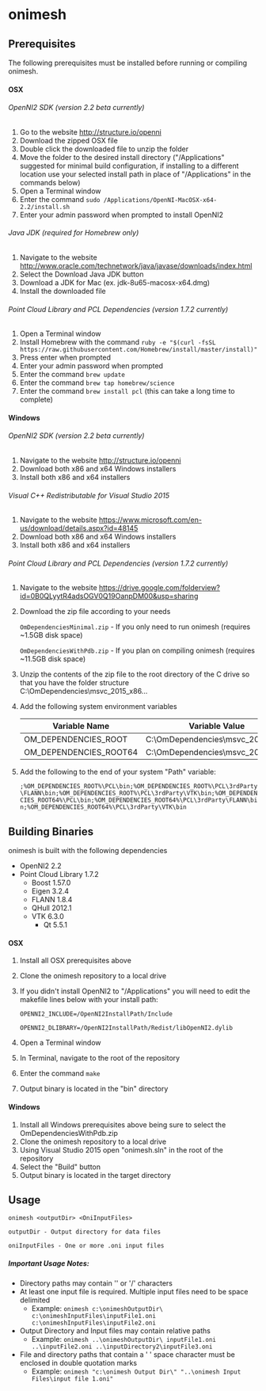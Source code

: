 # onimesh

## Prerequisites
The following prerequisites must be installed before running or compiling onimesh.

#### OSX
###### OpenNI2 SDK (version 2.2 beta currently)
1. Go to the website http://structure.io/openni
2. Download the zipped OSX file
3. Double click the downloaded file to unzip the folder
4. Move the folder to the desired install directory ("/Applications" suggested for minimal build configuration, if installing to a different location use your selected install path in place of "/Applications" in the commands below)
5. Open a Terminal window
6. Enter the command `sudo /Applications/OpenNI-MacOSX-x64-2.2/install.sh`
7. Enter your admin password when prompted to install OpenNI2

###### Java JDK (required for Homebrew only)
1. Navigate to the website http://www.oracle.com/technetwork/java/javase/downloads/index.html
2. Select the Download Java JDK button
3. Download a JDK for Mac (ex. jdk-8u65-macosx-x64.dmg)
4. Install the downloaded file

###### Point Cloud Library and PCL Dependencies (version 1.7.2 currently)
1. Open a Terminal window
2. Install Homebrew with the command `ruby -e "$(curl -fsSL https://raw.githubusercontent.com/Homebrew/install/master/install)"`
3. Press enter when prompted
4. Enter your admin password when prompted
5. Enter the command `brew update`
6. Enter the command `brew tap homebrew/science`
7. Enter the command `brew install pcl` (this can take a long time to complete)

#### Windows
###### OpenNI2 SDK (version 2.2 beta currently)
1. Navigate to the website http://structure.io/openni
2. Download both x86 and x64 Windows installers
3. Install both x86 and x64 installers

###### Visual C++ Redistributable for Visual Studio 2015
1. Navigate to the website https://www.microsoft.com/en-us/download/details.aspx?id=48145
2. Download both x86 and x64 Windows installers
3. Install both x86 and x64 installers

###### Point Cloud Library and PCL Dependencies (version 1.7.2 currently)
1. Navigate to the website https://drive.google.com/folderview?id=0B0QLyytR4adsOGV0Q19OanpDM00&usp=sharing
2. Download the zip file according to your needs

	`OmDependenciesMinimal.zip` - If you only need to run onimesh (requires ~1.5GB disk space)
	
	`OmDependenciesWithPdb.zip` - If you plan on compiling onimesh (requires ~11.5GB disk space)

3. Unzip the contents of the zip file to the root directory of the C drive so that you have the folder structure C:\OmDependencies\msvc_2015_x86\...
4. Add the following system environment variables

    | Variable Name  | Variable Value |
    | ------------- | ------------- |
    | OM_DEPENDENCIES_ROOT  | C:\OmDependencies\msvc_2015_x86 |
    | OM_DEPENDENCIES_ROOT64  | C:\OmDependencies\msvc_2015_x64 |

5. Add the following to the end of your system "Path" variable:

	`;%OM_DEPENDENCIES_ROOT%\PCL\bin;%OM_DEPENDENCIES_ROOT%\PCL\3rdParty\FLANN\bin;%OM_DEPENDENCIES_ROOT%\PCL\3rdParty\VTK\bin;%OM_DEPENDENCIES_ROOT64%\PCL\bin;%OM_DEPENDENCIES_ROOT64%\PCL\3rdParty\FLANN\bin;%OM_DEPENDENCIES_ROOT64%\PCL\3rdParty\VTK\bin`

## Building Binaries
onimesh is built with the following dependencies
* OpenNI2 2.2
* Point Cloud Library 1.7.2
  * Boost 1.57.0
  * Eigen 3.2.4
  * FLANN 1.8.4
  * QHull 2012.1
  * VTK 6.3.0
    * Qt 5.5.1

#### OSX
1. Install all OSX prerequisites above
2. Clone the onimesh repository to a local drive
3. If you didn't install OpenNI2 to "/Applications" you will need to edit the makefile lines below with your install path:

    `OPENNI2_INCLUDE=/OpenNI2InstallPath/Include`
	
    `OPENNI2_DLIBRARY=/OpenNI2InstallPath/Redist/libOpenNI2.dylib`

4. Open a Terminal window
5. In Terminal, navigate to the root of the repository
6. Enter the command `make`
7. Output binary is located in the "bin" directory

#### Windows
1. Install all Windows prerequisites above being sure to select the OmDependenciesWithPdb.zip
2. Clone the onimesh repository to a local drive
3. Using Visual Studio 2015 open "onimesh.sln" in the root of the repository
4. Select the "Build" button
5. Output binary is located in the target directory

## Usage
`onimesh <outputDir> <OniInputFiles>`

    outputDir - Output directory for data files

    oniInputFiles - One or more .oni input files

##### Important Usage Notes:
* Directory paths may contain '\' or '/' characters
* At least one input file is required. Multiple input files need to be space delimited
  * Example: `onimesh c:\onimeshOutputDir\ c:\onimeshInputFiles\inputFile1.oni c:\onimeshInputFiles\inputFile2.oni`
* Output Directory and Input files may contain relative paths
  * Example: `onimesh ..\onimeshOutputDir\ inputFile1.oni ..\inputFile2.oni ..\inputDirectory2\inputFile3.oni`
* File and directory paths that contain a ' ' space character must be enclosed in double quotation marks
  * Example: `onimesh "c:\onimesh Output Dir\" "..\onimesh Input Files\input file 1.oni"`

